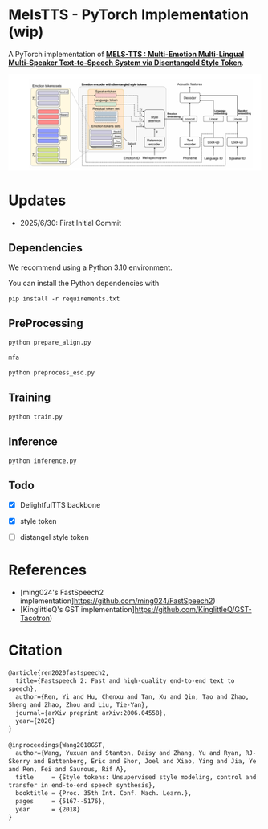 # MelsTTS - PyTorch Implementation (wip)

A PyTorch implementation of [**MELS-TTS : Multi-Emotion Multi-Lingual Multi-Speaker Text-to-Speech System via Disentangeld Style Token**](https://ieeexplore.ieee.org/document/10446852). 


![](./img/model.png)

# Updates
- 2025/6/30: First Initial Commit

## Dependencies
We recommend using a Python 3.10 environment.

You can install the Python dependencies with
```
pip install -r requirements.txt
```

## PreProcessing
```
python prepare_align.py
```
```
mfa
```
```
python preprocess_esd.py
```

## Training
```
python train.py
```

## Inference
```
python inference.py
```

## Todo

- [x] DelightfulTTS backbone
- [x] style token

- [ ] distangel style token

# References
- [ming024's FastSpeech2 implementation]https://github.com/ming024/FastSpeech2)
- [KinglittleQ's GST implementation]https://github.com/KinglittleQ/GST-Tacotron)

# Citation
```
@article{ren2020fastspeech2,
  title={Fastspeech 2: Fast and high-quality end-to-end text to speech},
  author={Ren, Yi and Hu, Chenxu and Tan, Xu and Qin, Tao and Zhao, Sheng and Zhao, Zhou and Liu, Tie-Yan},
  journal={arXiv preprint arXiv:2006.04558},
  year={2020}
}

@inproceedings{Wang2018GST,
  author={Wang, Yuxuan and Stanton, Daisy and Zhang, Yu and Ryan, RJ-Skerry and Battenberg, Eric and Shor, Joel and Xiao, Ying and Jia, Ye and Ren, Fei and Saurous, Rif A},
  title     = {Style tokens: Unsupervised style modeling, control and transfer in end-to-end speech synthesis},
  booktitle = {Proc. 35th Int. Conf. Mach. Learn.},
  pages     = {5167--5176},
  year      = {2018}
}
